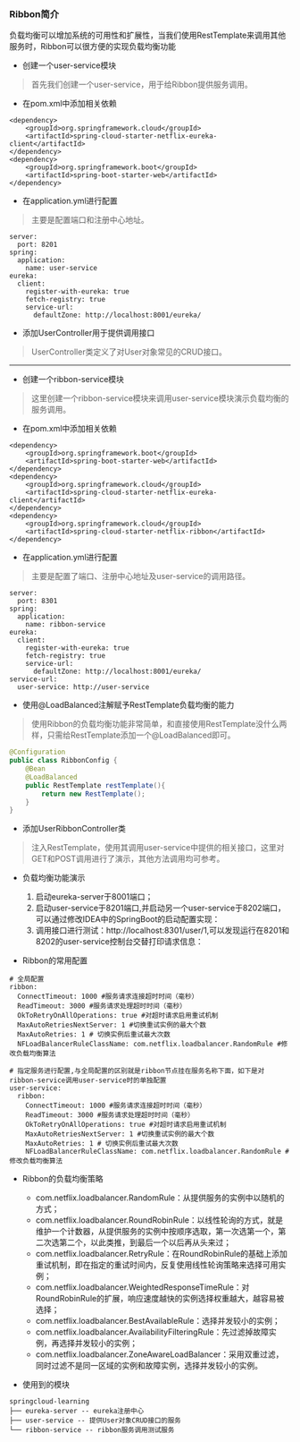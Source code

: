 ### Ribbon简介

负载均衡可以增加系统的可用性和扩展性，当我们使用RestTemplate来调用其他服务时，Ribbon可以很方便的实现负载均衡功能

* 创建一个user-service模块

> 首先我们创建一个user-service，用于给Ribbon提供服务调用。

* 在pom.xml中添加相关依赖

``` 
<dependency>
    <groupId>org.springframework.cloud</groupId>
    <artifactId>spring-cloud-starter-netflix-eureka-client</artifactId>
</dependency>
<dependency>
    <groupId>org.springframework.boot</groupId>
    <artifactId>spring-boot-starter-web</artifactId>
</dependency>
```

* 在application.yml进行配置

> 主要是配置端口和注册中心地址。

``` 
server:
  port: 8201
spring:
  application:
    name: user-service
eureka:
  client:
    register-with-eureka: true
    fetch-registry: true
    service-url:
      defaultZone: http://localhost:8001/eureka/
```

* 添加UserController用于提供调用接口

> UserController类定义了对User对象常见的CRUD接口。
---

* 创建一个ribbon-service模块

> 这里创建一个ribbon-service模块来调用user-service模块演示负载均衡的服务调用。

* 在pom.xml中添加相关依赖

``` 
<dependency>
    <groupId>org.springframework.boot</groupId>
    <artifactId>spring-boot-starter-web</artifactId>
</dependency>
<dependency>
    <groupId>org.springframework.cloud</groupId>
    <artifactId>spring-cloud-starter-netflix-eureka-client</artifactId>
</dependency>
<dependency>
    <groupId>org.springframework.cloud</groupId>
    <artifactId>spring-cloud-starter-netflix-ribbon</artifactId>
</dependency>
```

* 在application.yml进行配置

> 主要是配置了端口、注册中心地址及user-service的调用路径。

``` 
server:
  port: 8301
spring:
  application:
    name: ribbon-service
eureka:
  client:
    register-with-eureka: true
    fetch-registry: true
    service-url:
      defaultZone: http://localhost:8001/eureka/
service-url:
  user-service: http://user-service
```

* 使用@LoadBalanced注解赋予RestTemplate负载均衡的能力

> 使用Ribbon的负载均衡功能非常简单，和直接使用RestTemplate没什么两样，只需给RestTemplate添加一个@LoadBalanced即可。
```java
@Configuration
public class RibbonConfig {
    @Bean
    @LoadBalanced
    public RestTemplate restTemplate(){
        return new RestTemplate();
    }
}
```
* 添加UserRibbonController类
> 注入RestTemplate，使用其调用user-service中提供的相关接口，这里对GET和POST调用进行了演示，其他方法调用均可参考。

* 负载均衡功能演示
    1. 启动eureka-server于8001端口；
    1. 启动user-service于8201端口,并启动另一个user-service于8202端口，可以通过修改IDEA中的SpringBoot的启动配置实现：
    1. 调用接口进行测试：http://localhost:8301/user/1,可以发现运行在8201和8202的user-service控制台交替打印请求信息：
    
* Ribbon的常用配置
``` 
# 全局配置
ribbon:
  ConnectTimeout: 1000 #服务请求连接超时时间（毫秒）
  ReadTimeout: 3000 #服务请求处理超时时间（毫秒）
  OkToRetryOnAllOperations: true #对超时请求启用重试机制
  MaxAutoRetriesNextServer: 1 #切换重试实例的最大个数
  MaxAutoRetries: 1 # 切换实例后重试最大次数
  NFLoadBalancerRuleClassName: com.netflix.loadbalancer.RandomRule #修改负载均衡算法
```
``` 
# 指定服务进行配置,与全局配置的区别就是ribbon节点挂在服务名称下面，如下是对ribbon-service调用user-service时的单独配置
user-service:
  ribbon:
    ConnectTimeout: 1000 #服务请求连接超时时间（毫秒）
    ReadTimeout: 3000 #服务请求处理超时时间（毫秒）
    OkToRetryOnAllOperations: true #对超时请求启用重试机制
    MaxAutoRetriesNextServer: 1 #切换重试实例的最大个数
    MaxAutoRetries: 1 # 切换实例后重试最大次数
    NFLoadBalancerRuleClassName: com.netflix.loadbalancer.RandomRule #修改负载均衡算法
```

* Ribbon的负载均衡策略
     * com.netflix.loadbalancer.RandomRule：从提供服务的实例中以随机的方式；
     * com.netflix.loadbalancer.RoundRobinRule：以线性轮询的方式，就是维护一个计数器，从提供服务的实例中按顺序选取，第一次选第一个，第二次选第二个，以此类推，到最后一个以后再从头来过；
     * com.netflix.loadbalancer.RetryRule：在RoundRobinRule的基础上添加重试机制，即在指定的重试时间内，反复使用线性轮询策略来选择可用实例；
     * com.netflix.loadbalancer.WeightedResponseTimeRule：对RoundRobinRule的扩展，响应速度越快的实例选择权重越大，越容易被选择；
     * com.netflix.loadbalancer.BestAvailableRule：选择并发较小的实例；
     * com.netflix.loadbalancer.AvailabilityFilteringRule：先过滤掉故障实例，再选择并发较小的实例；
     * com.netflix.loadbalancer.ZoneAwareLoadBalancer：采用双重过滤，同时过滤不是同一区域的实例和故障实例，选择并发较小的实例。

* 使用到的模块
``` 
springcloud-learning
├── eureka-server -- eureka注册中心
├── user-service -- 提供User对象CRUD接口的服务
└── ribbon-service -- ribbon服务调用测试服务
```